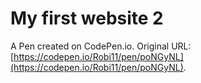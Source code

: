 # My first website 2

A Pen created on CodePen.io. Original URL: [https://codepen.io/Robi11/pen/poNGyNL](https://codepen.io/Robi11/pen/poNGyNL).


